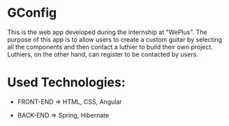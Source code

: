 # GConfig

This is the web app developed during the internship at "WePlus". The purpose of this app is to allow users to create a custom guitar by selecting all the components and then contact a luthier to build their own project. Luthiers, on the other hand, can register to be contacted by users.

# Used Technologies:

- FRONT-END => HTML, CSS, Angular

- BACK-END => Spring, Hibernate
